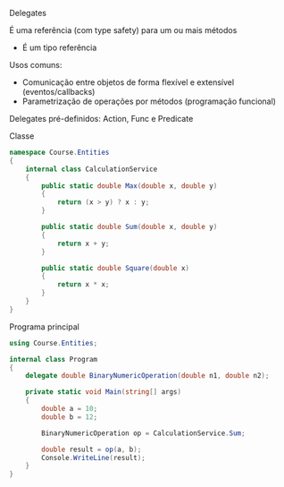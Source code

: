 Delegates

É uma referência (com type safety) para um ou mais métodos
 - É um tipo referência

Usos comuns:
 - Comunicação entre objetos de forma flexível e extensível (eventos/callbacks)
 - Parametrização de operações por métodos (programação funcional)

Delegates pré-definidos: Action, Func e Predicate

Classe
````c#
namespace Course.Entities
{
    internal class CalculationService
    {
        public static double Max(double x, double y)
        {
            return (x > y) ? x : y;
        }

        public static double Sum(double x, double y)
        {
            return x + y;
        }

        public static double Square(double x)
        {
            return x * x;
        }
    }
}
````
Programa principal
````c#
using Course.Entities;

internal class Program
{
    delegate double BinaryNumericOperation(double n1, double n2);

    private static void Main(string[] args)
    {
        double a = 10;
        double b = 12;

        BinaryNumericOperation op = CalculationService.Sum;

        double result = op(a, b);
        Console.WriteLine(result);
    }
}
````